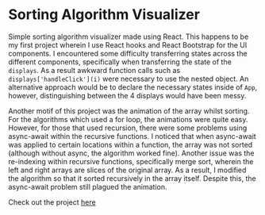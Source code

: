 # Sorting Algorithm Visualizer

Simple sorting algorithm visualizer made using React. This happens to be my first project wherein I use React hooks and React Bootstrap for the UI components. I encountered some difficulty transferring states across the different components, specifically when transferring the state of the `displays`. As a result awkward function calls such as `displays['handleClick'](i)` were necessary to use the nested object. An alternative approach would be to declare the necessary states inside of `App`, however, distinguishing between the 4 displays would have been messy.

Another motif of this project was the animation of the array whilst sorting. For the algorithms which used a for loop, the animations were quite easy. However, for those that used recursion, there were some problems using async-await within the recursive functions. I noticed that when async-await was applied to certain  locations within a function, the array was not sorted (although without async, the algorithm worked fine). Another issue was the re-indexing within recursive functions, specifically merge sort, wherein the left and right arrays are slices of the original array. As a result, I modified the algorithm so that it sorted recursively in the array itself. Despite this, the async-await problem still plagued the animation.

Check out the project [here](https://dsaragih.github.io/sorting-visualizer/)
